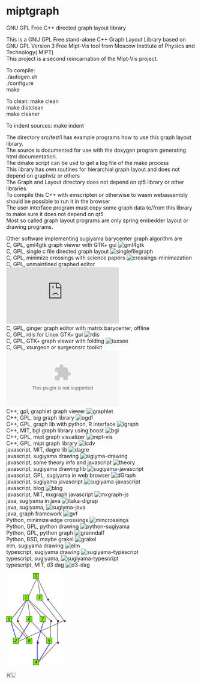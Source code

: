 # miptgraph

GNU GPL Free C++ directed graph layout library

This is a GNU GPL Free stand-alone C++ Graph Layout Library based on GNU GPL Version 3 Free Mipt-Vis tool from Moscow Institute of Physics and Technology( MIPT)  
This project is a second reincarnation of the Mipt-Vis project.  

To compile:  
./autogen.sh  
./configure  
make  

To clean: make clean  
make distclean  
make cleaner  

To indent sources: make indent  

The directory src/test1 has example programs how to use this graph layout library.  
The source is documented for use with the doxygen program generating html documentation.  
The dmake script can be usd to get a log file of the make process  
This library has own routines for hierarchial graph layout and does not depend on graphviz or others  
The Graph and Layout directory does not depend on qt5 library or other libraries  
To compile this C++ with emscripten or otherwise to wasm webassembly should be possible to run it in the browser  
The user interface program must copy some graph data to/from this library to make sure it does not depend on qt5  
Most so called graph layout programs are only spring embedder layout or drawing programs.  

Other software implementing sugiyama barycenter graph algorithm are  
C, GPL, gml4gtk graph viewer with GTK+ gui ![gml4gtk](https://github.com/gml4gtk/gml4gtk)  
C, GPL, single c file directed graph layout ![singlefilegraph](https://github.com/gml4gtk/singlefilegraph)  
C, GPL, minimize crossings with science papers ![crossings-minimazation](https://github.com/mfms-ncsu/Crossing-Minimization)  
C, GPL, unmaintined graphed editor ![graphed](https://www3.cs.stonybrook.edu/~algorith/implement/graphed/implement.shtml)  
C, GPL, ginger graph editor with matrix barycenter, offline  
C, GPL, rdis for Linux GTK+ gui ![rdis](https://github.com/endeav0r/rdis)  
C, GPL, GTK+ graph viewer with folding ![tuxsee](https://notabug.org/mooigraph/tuxsee)  
C, GPL, xsurgeon or surgeonsrc toolkit ![surgeon](http://www.cs.loyola.edu/~kbg/surgeonsrc/surgeon.tar.gz)  
C++, gpl, graphlet graph viewer ![graphlet](https://github.com/GunterMueller/UNI_PASSAU_FMI_Graph_Drawing)  
C++, GPL, big graph library ![ogdf](https://ogdf.uos.de/)  
C++, GPL, graph lib with python, R interface ![igraph](https://igraph.org/)  
C++, MIT, bgl graph library using boost ![bgl](https://github.com/lokimx88/BGL-sugiyama)  
C++, GPL, mipt graph visualizer ![mipt-vis](https://github.com/MIPT-ILab-Compilers/MIPT-Vis)  
C++, GPL, mipt graph library ![icdv](https://github.com/MIPT-ILab-Compilers/ICDV)  
javascript, MIT, dagre lib ![dagre](https://github.com/dagrejs/dagre)  
javascript, sugiyama drawing ![sigiyma-drawing](https://github.com/Platane/sugiyama-graph-drawing)  
javascript, some theory info and javascript ![theory](https://github.com/simonegasperoni/sugiyama-drawings)  
javascript, sugiyama drawing lib ![sugiyama-javascript](https://github.com/aravindanve/hierarchical-graph)  
javascript, GPL, sugiyama in web browser ![dGraph](https://github.com/speich/dGraph)  
javascript, sugiyama javascript ![sugiyama-javascript](https://github.com/subhero24/sugiyama)  
javascript, blog ![blog](https://blog.disy.net/sugiyama-method/)  
javascript, MIT, mxgraph javascript ![mxgraph-js](https://github.com/jgraph/mxgraph-js)  
java, sugiyama in java ![itaka-digrap](https://github.com/beckchr/ithaka-digraph)  
java, sugiyama, ![sugiyma-java](https://github.com/jfschaefer/sugiyamalayout)  
java, graph framework ![gvf](http://gvf.sourceforge.net/)  
Python, minimize edge crossings ![mincrossings](https://github.com/GeneSchroer/MinCrossings)  
Python, GPL, python drawing ![python-sugiyama](https://github.com/KadaB/sugiyama)  
Python, GPL, python graph ![granndalf](https://github.com/bdcht/grandalf)  
Python, BSD, maybe grakel ![grakel](https://github.com/ysig/GraKeL)  
elm, sugiyama drawing ![elm](https://github.com/stil4m/sugiyama)  
typescript, sugiyama drawing ![sugiyama-typescript](https://github.com/Michaeladze/sugiyama)  
typescript, sugiyama, ![sugiyama-typescript](https://github.com/Michaeladze/graph)  
typescript, MIT, d3 dag ![d3-dag](https://github.com/erikbrinkman/d3-dag)  


![screenshot](./screenshot.png)


<span>🇳🇱</span>

